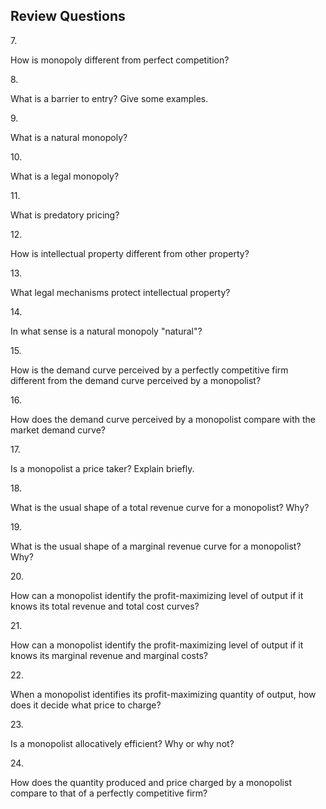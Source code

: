 ## Review Questions

7\.

How is monopoly different from perfect competition?

8\.

What is a barrier to entry? Give some examples.

9\.

What is a natural monopoly?

10\.

What is a legal monopoly?

11\.

What is predatory pricing?

12\.

How is intellectual property different from other property?

13\.

What legal mechanisms protect intellectual property?

14\.

In what sense is a natural monopoly "natural"?

15\.

How is the demand curve perceived by a perfectly competitive firm
different from the demand curve perceived by a monopolist?

16\.

How does the demand curve perceived by a monopolist compare with the
market demand curve?

17\.

Is a monopolist a price taker? Explain briefly.

18\.

What is the usual shape of a total revenue curve for a monopolist? Why?

19\.

What is the usual shape of a marginal revenue curve for a monopolist?
Why?

20\.

How can a monopolist identify the profit-maximizing level of output if
it knows its total revenue and total cost curves?

21\.

How can a monopolist identify the profit-maximizing level of output if
it knows its marginal revenue and marginal costs?

22\.

When a monopolist identifies its profit-maximizing quantity of output,
how does it decide what price to charge?

23\.

Is a monopolist allocatively efficient? Why or why not?

24\.

How does the quantity produced and price charged by a monopolist compare
to that of a perfectly competitive firm?
